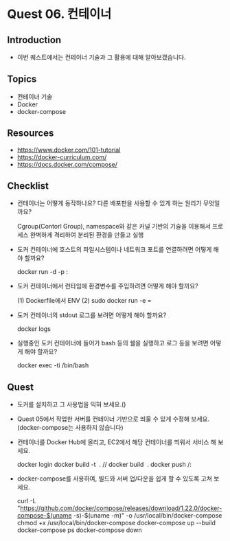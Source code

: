 # Quest 06. 컨테이너

## Introduction
* 이번 퀘스트에서는 컨테이너 기술과 그 활용에 대해 알아보겠습니다.

## Topics
* 컨테이너 기술
* Docker
* docker-compose

## Resources
* https://www.docker.com/101-tutorial
* https://docker-curriculum.com/
* https://docs.docker.com/compose/

## Checklist
* 컨테이너는 어떻게 동작하나요? 다른 배포판을 사용할 수 있게 하는 원리가 무엇일까요?

    Cgroup(Contorl Group), namespace와 같은 커널 기반의 기술을 이용해서 프로세스 완벽하게 격리하여 분리된 환경을 만들고 실행

* 도커 컨테이너에 호스트의 파일시스템이나 네트워크 포트를 연결하려면 어떻게 해야 할까요?

    docker run -d -p <Host Port>:<Container Port> <image>

* 도커 컨테이너에서 런타임에 환경변수를 주입하려면 어떻게 해야 할까요?

    (1) Dockerfile에서 ENV <ENV name> <ENV value>
    (2) sudo docker run -e <ENV name>=<ENV value>

* 도커 컨테이너의 stdout 로그를 보려면 어떻게 해야 할까요?
    
    docker logs

* 실행중인 도커 컨테이너에 들어가 bash 등의 쉘을 실행하고 로그 등을 보려면 어떻게 해야 할까요?

    docker exec -ti <docker-image id> /bin/bash

## Quest
* 도커를 설치하고 그 사용법을 익혀 보세요.()
* Quest 05에서 작업한 서버를 컨테이너 기반으로 띄울 수 있게 수정해 보세요. (docker-compose는 사용하지 않습니다)
* 컨테이너를 Docker Hub에 올리고, EC2에서 해당 컨테이너를 띄워서 서비스 해 보세요.

    docker login
    docker build -t <image> .   // docker build <image> . 
    docker push <Docker ID>/<Image name>:<tag>

* docker-compose를 사용하여, 빌드와 서버 업/다운을 쉽게 할 수 있도록 고쳐 보세요.

    curl -L "https://github.com/docker/compose/releases/download/1.22.0/docker-compose-$(uname -s)-$(uname -m)" -o /usr/local/bin/docker-compose
    chmod +x /usr/local/bin/docker-compose
    docker-compose up --build  
    docker-compose ps
    docker-compose down
